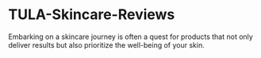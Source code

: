 # TULA-Skincare-Reviews
Embarking on a skincare journey is often a quest for products that not only deliver results but also prioritize the well-being of your skin.
